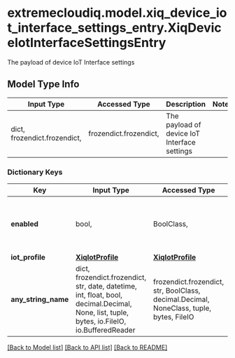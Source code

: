 # extremecloudiq.model.xiq_device_iot_interface_settings_entry.XiqDeviceIotInterfaceSettingsEntry

The payload of device IoT Interface settings

## Model Type Info
Input Type | Accessed Type | Description | Notes
------------ | ------------- | ------------- | -------------
dict, frozendict.frozendict,  | frozendict.frozendict,  | The payload of device IoT Interface settings | 

### Dictionary Keys
Key | Input Type | Accessed Type | Description | Notes
------------ | ------------- | ------------- | ------------- | -------------
**enabled** | bool,  | BoolClass,  | Whether IoT is enabled with Interface settings. | [optional] 
**iot_profile** | [**XiqIotProfile**](XiqIotProfile.md) | [**XiqIotProfile**](XiqIotProfile.md) |  | [optional] 
**any_string_name** | dict, frozendict.frozendict, str, date, datetime, int, float, bool, decimal.Decimal, None, list, tuple, bytes, io.FileIO, io.BufferedReader | frozendict.frozendict, str, BoolClass, decimal.Decimal, NoneClass, tuple, bytes, FileIO | any string name can be used but the value must be the correct type | [optional]

[[Back to Model list]](../../README.md#documentation-for-models) [[Back to API list]](../../README.md#documentation-for-api-endpoints) [[Back to README]](../../README.md)

